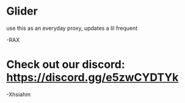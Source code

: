 # Glider
use this as an everyday proxy, updates a lil frequent

-RAX

# Check out our discord: https://discord.gg/e5zwCYDTYk

-Xhsiahm
